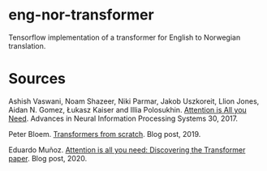 # eng-nor-transformer
Tensorflow implementation of a transformer for English to Norwegian translation.

# Sources
Ashish Vaswani, Noam Shazeer, Niki Parmar, Jakob Uszkoreit, Llion Jones, Aidan N. Gomez, Łukasz Kaiser and Illia Polosukhin.
[Attention is All you Need](https://proceedings.neurips.cc/paper_files/paper/2017/file/3f5ee243547dee91fbd053c1c4a845aa-Paper.pdf).
Advances in Neural Information Processing Systems 30, 2017.

Peter Bloem.
[Transformers from scratch](https://peterbloem.nl/blog/transformers).
Blog post, 2019.

Eduardo Muñoz. 
[Attention is all you need: Discovering the Transformer paper](https://towardsdatascience.com/attention-is-all-you-need-discovering-the-transformer-paper-73e5ff5e0634). 
Blog post, 2020.

